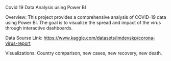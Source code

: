 Covid 19 Data Analysis using Power BI

Overview: 
This project provides a comprehensive analysis of COVID-19 data using Power BI. The goal is to visualize the spread and impact of the virus through interactive dashboards.

Data Sourse Link: https://www.kaggle.com/datasets/imdevskp/corona-virus-report

Visualizations: Country comparison, new cases, new recovery, new death.

